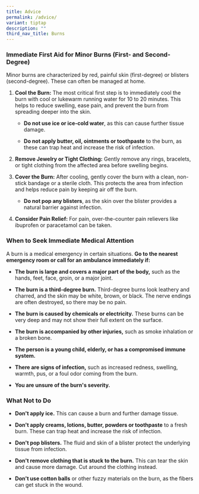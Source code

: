 ```yaml
---
title: Advice
permalink: /advice/
variant: tiptap
description: ""
third_nav_title: Burns
---
```

<h3>Immediate First Aid for Minor Burns (First- and Second-Degree)</h3>
<p></p>
<p>Minor burns are characterized by red, painful skin (first-degree) or blisters
(second-degree). These can often be managed at home.</p>
<ol>
<li>
<p><strong>Cool the Burn:</strong> The most critical first step is to immediately
cool the burn with cool or lukewarm running water for 10 to 20 minutes.
This helps to reduce swelling, ease pain, and prevent the burn from spreading
deeper into the skin.</p>
<ul>
<li>
<p><strong>Do not use ice or ice-cold water</strong>, as this can cause further
tissue damage.</p>
</li>
<li>
<p><strong>Do not apply butter, oil, ointments or toothpaste</strong> to the
burn, as these can trap heat and increase the risk of infection.</p>
</li>
</ul>
</li>
<li>
<p><strong>Remove Jewelry or Tight Clothing:</strong> Gently remove any rings,
bracelets, or tight clothing from the affected area before swelling begins.</p>
</li>
<li>
<p><strong>Cover the Burn:</strong> After cooling, gently cover the burn with
a clean, non-stick bandage or a sterile cloth. This protects the area from
infection and helps reduce pain by keeping air off the burn.</p>
<ul>
<li>
<p><strong>Do not pop any blisters</strong>, as the skin over the blister
provides a natural barrier against infection.</p>
</li>
</ul>
</li>
<li>
<p><strong>Consider Pain Relief:</strong> For pain, over-the-counter pain
relievers like ibuprofen or paracetamol can be taken.</p>
<p></p>
</li>
</ol>
<p></p>
<h3>When to Seek Immediate Medical Attention</h3>
<p></p>
<p>A burn is a medical emergency in certain situations. <strong>Go to the nearest emergency room or call for an ambulance immediately if:</strong>
</p>
<ul>
<li>
<p><strong>The burn is large and covers a major part of the body,</strong> such
as the hands, feet, face, groin, or a major joint.</p>
</li>
<li>
<p><strong>The burn is a third-degree burn.</strong> Third-degree burns look
leathery and charred, and the skin may be white, brown, or black. The nerve
endings are often destroyed, so there may be no pain.</p>
</li>
<li>
<p><strong>The burn is caused by chemicals or electricity.</strong> These
burns can be very deep and may not show their full extent on the surface.</p>
</li>
<li>
<p><strong>The burn is accompanied by other injuries,</strong> such as smoke
inhalation or a broken bone.</p>
</li>
<li>
<p><strong>The person is a young child, elderly, or has a compromised immune system.</strong>
</p>
</li>
<li>
<p><strong>There are signs of infection,</strong> such as increased redness,
swelling, warmth, pus, or a foul odor coming from the burn.</p>
</li>
<li>
<p><strong>You are unsure of the burn's severity.</strong>
</p>
</li>
</ul>
<p></p>
<h3>What Not to Do</h3>
<ul>
<li>
<p><strong>Don't apply ice.</strong> This can cause a burn and further damage
tissue.</p>
</li>
<li>
<p><strong>Don't apply creams, lotions, butter, powders or toothpaste</strong> to
a fresh burn. These can trap heat and increase the risk of infection.</p>
</li>
<li>
<p><strong>Don't pop blisters.</strong> The fluid and skin of a blister protect
the underlying tissue from infection.</p>
</li>
<li>
<p><strong>Don't remove clothing that is stuck to the burn.</strong> This
can tear the skin and cause more damage. Cut around the clothing instead.</p>
</li>
<li>
<p><strong>Don't use cotton balls</strong> or other fuzzy materials on the
burn, as the fibers can get stuck in the wound.</p>
</li>
</ul>
<p></p>